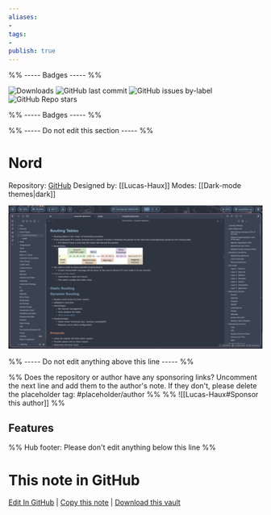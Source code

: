 ```yaml
---
aliases:
- 
tags: 
- 
publish: true
---
```


%% ----- Badges ----- %%

![Downloads](https://img.shields.io/badge/downloads-624-573E7A?style=for-the-badge&logo=)
![GitHub last commit](https://img.shields.io/github/last-commit/Lucas-Haux/Nord?color=573E7A&label=last%20update&logo=github&style=for-the-badge)
![GitHub issues by-label](https://img.shields.io/github/issues/Lucas-Haux/Nord/help%20wanted?color=573E7A&logo=github&style=for-the-badge) 
![GitHub Repo stars](https://img.shields.io/github/stars/Lucas-Haux/Nord?color=573E7A&logo=github&style=for-the-badge)

%% ----- Badges ----- %%

%% ----- Do not edit this section ----- %%

# Nord

Repository: [GitHub](https://github.com/Lucas-Haux/Nord)
Designed by: [[Lucas-Haux]]
Modes: [[Dark-mode themes|dark]]



![screenshot](https://github.com/Lucas-Haux/Nord/raw/HEAD/dark.png)

%% ----- Do not edit anything above this line ----- %% 

%% Does the repository or author have any sponsoring links? Uncomment the next line and add them to the author's note. If they don't, please delete the placeholder tag: #placeholder/author %%
%% ![[Lucas-Haux#Sponsor this author]] %%


## Features



%% Hub footer: Please don't edit anything below this line %%

# This note in GitHub

<span class="git-footer">[Edit In GitHub](https://github.dev/obsidian-community/obsidian-hub/blob/main/02%20-%20Community%20Expansions/02.05%20All%20Community%20Expansions/Themes/Nord.md "git-hub-edit-note") | [Copy this note](https://raw.githubusercontent.com/obsidian-community/obsidian-hub/main/02%20-%20Community%20Expansions/02.05%20All%20Community%20Expansions/Themes/Nord.md "git-hub-copy-note") | [Download this vault](https://github.com/obsidian-community/obsidian-hub/archive/refs/heads/main.zip "git-hub-download-vault") </span>
